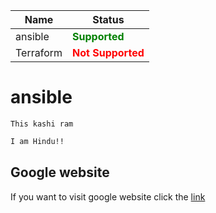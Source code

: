 | Name          | Status                                              |
| ------------- | -----------------                                   |
| ansible       | <span style="color: green"> **Supported** </span>   |
| Terraform     | <span style="color: red">  **Not Supported**        |
# ansible
`This kashi ram`
```bash
I am Hindu!!
```
## Google website
If you want to visit google website click the
[link](https://www.google.com/)
